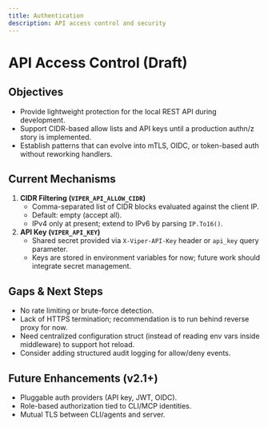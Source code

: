 ```yaml
---
title: Authentication
description: API access control and security
---
```


# API Access Control (Draft)

## Objectives
- Provide lightweight protection for the local REST API during development.
- Support CIDR-based allow lists and API keys until a production authn/z story is implemented.
- Establish patterns that can evolve into mTLS, OIDC, or token-based auth without reworking handlers.

## Current Mechanisms
1. **CIDR Filtering (`VIPER_API_ALLOW_CIDR`)**
   - Comma-separated list of CIDR blocks evaluated against the client IP.
   - Default: empty (accept all).
   - IPv4 only at present; extend to IPv6 by parsing `IP.To16()`.
2. **API Key (`VIPER_API_KEY`)**
   - Shared secret provided via `X-Viper-API-Key` header or `api_key` query parameter.
   - Keys are stored in environment variables for now; future work should integrate secret management.

## Gaps & Next Steps
- No rate limiting or brute-force detection.
- Lack of HTTPS termination; recommendation is to run behind reverse proxy for now.
- Need centralized configuration struct (instead of reading env vars inside middleware) to support hot reload.
- Consider adding structured audit logging for allow/deny events.

## Future Enhancements (v2.1+)
- Pluggable auth providers (API key, JWT, OIDC).
- Role-based authorization tied to CLI/MCP identities.
- Mutual TLS between CLI/agents and server.
